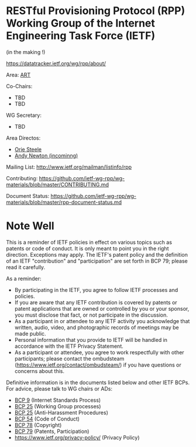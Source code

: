 # RESTful Provisioning Protocol (RPP) Working Group of the Internet Engineering Task Force (IETF)

(in the making !)

https://datatracker.ietf.org/wg/rpp/about/

Area: [ART](https://datatracker.ietf.org/group/art/about/)

Co-Chairs:
  - TBD
  - TBD

WG Secretary:
  - TBD

Area Directos: 
  - [Orie Steele](https://datatracker.ietf.org/person/orie@transmute.industries)
  - [Andy Newton (incominng)](https://datatracker.ietf.org/person/andy@hxr.us)

Mailing List: http://www.ietf.org/mailman/listinfo/rpp

Contributing:  https://github.com/ietf-wg-rpp/wg-materials/blob/master/CONTRIBUTING.md

Document Status: https://github.com/ietf-wg-rpp/wg-materials/blob/master/rpp-document-status.md

# Note Well

This is a reminder of IETF policies in effect on various topics such
as patents or code of conduct.  It is only meant to point you in the
right direction. Exceptions may apply. The IETF's patent policy and the
definition of an IETF "contribution" and "participation" are set forth
in BCP 79; please read it carefully.

As a reminder:

 * By participating in the IETF, you agree to follow IETF processes and policies.
 * If you are aware that any IETF contribution is covered by patents or
   patent applications that are owned or controlled by you or your sponsor,
   you must disclose that fact, or not participate in the discussion.
 * As a participant in or attendee to any IETF activity you acknowledge
   that written, audio, video, and photographic records of meetings may
   be made public.
 * Personal information that you provide to IETF will be handled in
   accordance with the IETF Privacy Statement.
 * As a participant or attendee, you agree to work respectfully with other
   participants; please contact the ombudsteam (https://www.ietf.org/contact/ombudsteam/)
   if you have questions or concerns about this.

Definitive information is in the documents listed below and other IETF BCPs.
For advice, please talk to WG chairs or ADs:

  * [BCP 9](https://www.rfc-editor.org/info/bcp9) (Internet Standards Process)
  * [BCP 25](https://www.rfc-editor.org/info/bcp25) (Working Group processes)
  * [BCP 25](https://www.rfc-editor.org/info/bcp25) (Anti-Harassment Procedures)
  * [BCP 54](https://www.rfc-editor.org/info/bcp54) (Code of Conduct)
  * [BCP 78](https://www.rfc-editor.org/info/bcp78) (Copyright)
  * [BCP 79](https://www.rfc-editor.org/info/bcp79) (Patents, Participation)
  * https://www.ietf.org/privacy-policy/ (Privacy Policy)


